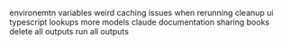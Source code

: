 environemtn variables
weird caching issues when rerunning
cleanup ui
typescript lookups
more models
claude
documentation
sharing books
delete all outputs
run all outputs
